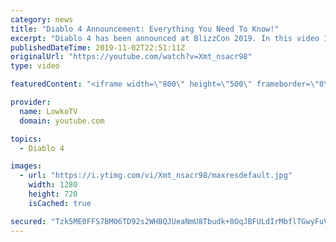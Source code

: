 ```yaml
---
category: news
title: "Diablo 4 Announcement: Everything You Need To Know!"
excerpt: "Diablo 4 has been announced at BlizzCon 2019. In this video I go over everything you need to know about this upcoming Blizzard Entertainment game."
publishedDateTime: 2019-11-02T22:51:11Z
originalUrl: "https://youtube.com/watch?v=Xmt_nsacr98"
type: video

featuredContent: "<iframe width=\"800\" height=\"500\" frameborder=\"0\" src=\"https://www.youtube.com/embed/Xmt_nsacr98\" allow=\"accelerometer; autoplay; encrypted-media; gyroscope; picture-in-picture\" allowfullscreen></iframe>"

provider:
  name: LowkoTV
  domain: youtube.com

topics:
  - Diablo 4

images:
  - url: "https://i.ytimg.com/vi/Xmt_nsacr98/maxresdefault.jpg"
    width: 1280
    height: 720
    isCached: true

secured: "Tzk5ME0FFS7BM06TD92s2WHBQJUeaNmU8Tbudk+8OqJBFULdIrMbflTGwyFuVlUNSRcIfonIuySYby0T+xWNULD/A8Qc4c1Ymd/Zg2IgkLjIIrnDDq6JKTYUmNcffZkCIRK5s6ul+kXs767ShOoagaoNYHyTVPGn8a4fVYcM5/M1OVhwMvKbAptiRo4iT6q7XMusWEXZTk4wSHdxOTrkD7AuSaLYJcblsWsaixKUDuVwam5lER6qmKW/QqHYQ0HLvMXlb+e8vptsojKFPZ5MSBnM+Fv66NafWujzhZM9BqBI6GrUm5Ul4EaEtRQOQR5uO7Q5Tb4RA2J3QfL5kBHIhrsu9LCge4JMR750a8rGAmwra4Fl25dSrmOomTUnoh9cl/1CXRhk9kQFTzjRxFYstZ94OgAxZxY3RcGrA9+HAKEnBI3r0MDiad007MhC/uWC;nAgQmKKZhXGXYk/7tN64yQ=="
---
```


